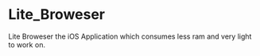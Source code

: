 # Lite_Broweser
 Lite Broweser the iOS Application which consumes less ram and very light to work on.

